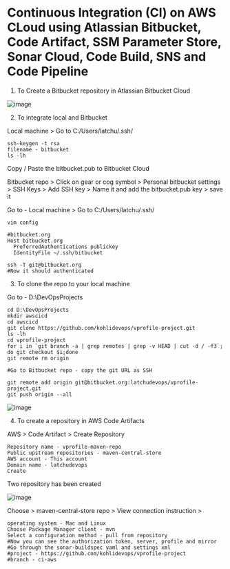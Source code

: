 # Continuous Integration (CI) on AWS CLoud using Atlassian Bitbucket, Code Artifact, SSM Parameter Store, Sonar Cloud, Code Build, SNS and Code Pipeline

1. To Create a Bitbucket repository in Atlassian Bitbucket Cloud


![image](https://github.com/user-attachments/assets/5f500d09-c26c-4f8a-ae37-bc402c89df98)


2. To integrate local and Bitbucket

Local machine > Go to C:/Users/latchu/.ssh/

```
ssh-keygen -t rsa
filename - bitbucket
ls -lh
```

Copy / Paste the bitbucket.pub to Bitbucket Cloud

Bitbucket repo > Click on gear or cog symbol > Personal bitbucket settings > SSH Keys > Add SSH key > Name it and add the bitbucket.pub key > save it

Go to - Local machine > Go to C:/Users/latchu/.ssh/

```
vim config

#bitbucket.org
Host bitbucket.org
  PreferredAuthentications publickey
  IdentityFile ~/.ssh/bitbucket

ssh -T git@bitbucket.org
#Now it should authenticated
```

3. To clone the repo to your local machine

Go to - D:\DevOpsProjects

```
cd D:\DevOpsProjects
mkdir awscicd
cd awscicd
git clone https://github.com/kohlidevops/vprofile-project.git
ls -lh
cd vprofile-project
for i in `git branch -a | grep remotes | grep -v HEAD | cut -d / -f3`; do git checkout $i;done
git remote rm origin

#Go to Bitbucket repo - copy the git URL as SSH

git remote add origin git@bitbucket.org:latchudevops/vprofile-project.git
git push origin --all
```

![image](https://github.com/user-attachments/assets/91489a15-d421-4273-8f17-8214dc1a5136)


4. To create a repository in AWS Code Artifacts

AWS > Code Artifact > Create Repository

```
Repository name - vprofile-maven-repo
Public upstream repositories - maven-central-store
AWS account - This account
Domain name - latchudevops
Create
```

Two repository has been created

![image](https://github.com/user-attachments/assets/16b46882-0bce-4ef4-9a18-85f6df9df1bb)


Choose > maven-central-store repo > View connection instruction > 

```
operating system - Mac and Linux
Choose Package Manager client - mvn
Select a configuration method - pull from repository
#Now you can see the authorization token, server, profile and mirror
#Go through the sonar-buildspec yaml and settings xml
#project - https://github.com/kohlidevops/vprofile-project
#branch - ci-aws
```

 






